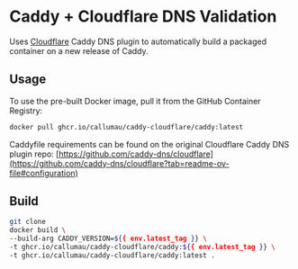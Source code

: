 # Caddy + Cloudflare DNS Validation

Uses [Cloudflare](https://github.com/caddy-dns/cloudflare) Caddy DNS plugin to automatically build a packaged container on a new release of Caddy.

## Usage

To use the pre-built Docker image, pull it from the GitHub Container Registry:
```bash
docker pull ghcr.io/callumau/caddy-cloudflare/caddy:latest
```

Caddyfile requirements can be found on the original Cloudflare Caddy DNS plugin repo: [https://github.com/caddy-dns/cloudflare](https://github.com/caddy-dns/cloudflare?tab=readme-ov-file#configuration)

## Build

```bash
git clone 
docker build \
--build-arg CADDY_VERSION=${{ env.latest_tag }} \
-t ghcr.io/callumau/caddy-cloudflare/caddy:${{ env.latest_tag }} \
-t ghcr.io/callumau/caddy-cloudflare/caddy:latest .
